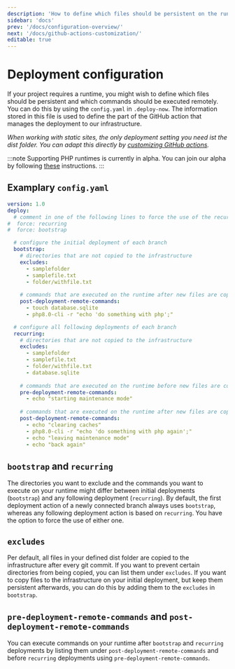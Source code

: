 ```yaml
---
description: 'How to define which files should be persistent on the runtime and which commands should be executed.'
sidebar: 'docs'
prev: '/docs/configuration-overview/'
next: '/docs/github-actions-customization/'
editable: true
---
```


# Deployment configuration

If your project requires a runtime, you might wish to define which files should be persistent and which commands should be executed remotely. You can do this by using the `config.yaml` in `.deploy-now`. The information stored in this file is used to define the part of the GitHub action that manages the deployment to our infrastructure.

*When working with static sites, the only deployment setting you need ist the dist folder. You can adapt this directly by [customizing GitHub actions](/docs/github-actions-customization).*

:::note
Supporting PHP runtimes is currently in alpha. You can join our alpha by following [these](/docs/php-alpha) instructions.
::: 

## Examplary `config.yaml`

``` yml
version: 1.0
deploy:
  # comment in one of the following lines to force the use of the recurring or bootstrap configuration
#  force: recurring
#  force: bootstrap

  # configure the initial deployment of each branch
  bootstrap:
    # directories that are not copied to the infrastructure
    excludes:
      - samplefolder
      - samplefile.txt
      - folder/withfile.txt
      
    # commands that are executed on the runtime after new files are copied
    post-deployment-remote-commands:
      - touch database.sqlite
      - php8.0-cli -r "echo 'do something with php';"

  # configure all following deployments of each branch
  recurring:
    # directories that are not copied to the infrastructure
    excludes:
      - samplefolder
      - samplefile.txt
      - folder/withfile.txt
      - database.sqlite
      
    # commands that are executed on the runtime before new files are copied
    pre-deployment-remote-commands:
      - echo "starting maintenance mode"
      
    # commands that are executed on the runtime after new files are copied
    post-deployment-remote-commands:
      - echo "clearing caches"
      - php8.0-cli -r "echo 'do something with php again';"
      - echo "leaving maintenance mode"
      - echo "back again"

```

## `bootstrap` and `recurring`

The directories you want to exclude and the commands you want to execute on your runtime might differ between initial deployments (`bootstrap`) and any following deployment (`recurring`). By default, the first deployment action of a newly connected branch always uses `bootstrap`, whereas any following deployment action is based on `recurring`. You have the option to force the use of either one.

## `excludes`

Per default, all files in your defined dist folder are copied to the infrastructure after every git commit. If you want to prevent certain directories from being copied, you can list them under `excludes`. If you want to copy files to the infrastructure on your initial deployment, but keep them persistent afterwards, you can do this by adding them to the `excludes` in `bootstrap`. 

## `pre-deployment-remote-commands` and `post-deployment-remote-commands`

You can execute commands on your runtime after `bootstrap` and `recurring` deployments by listing them under `post-deployment-remote-commands` and before `recurring` deployments using `pre-deployment-remote-commands`. 
